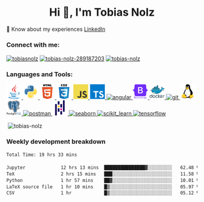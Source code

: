 <h1 align="center">Hi 👋, I'm Tobias Nolz</h1>

📄 Know about my experiences [LinkedIn](https://www.linkedin.com/in/tobias-nolz/)

<h3 align="left">Connect with me:</h3>
<p align="left">
<a href="https://twitter.com/tobiasnolz" target="blank"><img align="center" src="https://raw.githubusercontent.com/rahuldkjain/github-profile-readme-generator/master/src/images/icons/Social/twitter.svg" alt="tobiasnolz" height="30" width="40" /></a>
<a href="https://linkedin.com/in/tobias-nolz-289187203" target="blank"><img align="center" src="https://raw.githubusercontent.com/rahuldkjain/github-profile-readme-generator/master/src/images/icons/Social/linked-in-alt.svg" alt="tobias-nolz-289187203" height="30" width="40" /></a>
<a href="https://instagram.com/tobias.nolz/" target="blank"><img align="center" src="https://raw.githubusercontent.com/rahuldkjain/github-profile-readme-generator/master/src/images/icons/Social/instagram.svg" alt="tobias-nolz" height="30" width="40" /></a>
</p>

<h3 align="left">Languages and Tools:</h3>
<p align="left">
    <a href="https://www.java.com" target="_blank" rel="noreferrer">
    <img
      src="https://raw.githubusercontent.com/devicons/devicon/master/icons/java/java-original.svg"
      alt="java"
      width="40"
      height="40"
    />
  </a>
  <a href="https://www.python.org" target="_blank" rel="noreferrer">
    <img
      src="https://raw.githubusercontent.com/devicons/devicon/master/icons/python/python-original.svg"
      alt="python"
      width="40"
      height="40"
    />
  </a>
  <a href="https://www.w3.org/html/" target="_blank" rel="noreferrer">
    <img
      src="https://raw.githubusercontent.com/devicons/devicon/master/icons/html5/html5-original-wordmark.svg"
      alt="html5"
      width="40"
      height="40"
    />
  </a>
  <a href="https://www.w3schools.com/css/" target="_blank" rel="noreferrer">
    <img
      src="https://raw.githubusercontent.com/devicons/devicon/master/icons/css3/css3-original-wordmark.svg"
      alt="css3"
      width="40"
      height="40"
    />
  </a>
  <a
    href="https://developer.mozilla.org/en-US/docs/Web/JavaScript"
    target="_blank"
    rel="noreferrer"
  >
    <img
      src="https://raw.githubusercontent.com/devicons/devicon/master/icons/javascript/javascript-original.svg"
      alt="javascript"
      width="40"
      height="40"
    />
  </a>
  <a href="https://www.typescriptlang.org/" target="_blank" rel="noreferrer">
    <img
      src="https://raw.githubusercontent.com/devicons/devicon/master/icons/typescript/typescript-original.svg"
      alt="typescript"
      width="40"
      height="40"
    />
  </a>
  <a href="https://angular.io" target="_blank" rel="noreferrer">
    <img
      src="https://angular.io/assets/images/logos/angular/angular.svg"
      alt="angular"
      width="40"
      height="40"
    />
  </a>
  <a href="https://getbootstrap.com" target="_blank" rel="noreferrer">
    <img
      src="https://raw.githubusercontent.com/devicons/devicon/master/icons/bootstrap/bootstrap-plain-wordmark.svg"
      alt="bootstrap"
      width="40"
      height="40"
    />
  </a>
  <a href="https://www.docker.com/" target="_blank" rel="noreferrer">
    <img
      src="https://raw.githubusercontent.com/devicons/devicon/master/icons/docker/docker-original-wordmark.svg"
      alt="docker"
      width="40"
      height="40"
    />
  </a>
  <a href="https://git-scm.com/" target="_blank" rel="noreferrer">
    <img
      src="https://www.vectorlogo.zone/logos/git-scm/git-scm-icon.svg"
      alt="git"
      width="40"
      height="40"
    />
  </a>
  <a href="https://www.linux.org/" target="_blank" rel="noreferrer">
    <img
      src="https://raw.githubusercontent.com/devicons/devicon/master/icons/linux/linux-original.svg"
      alt="linux"
      width="40"
      height="40"
    />
  </a>
  <a href="https://www.postgresql.org" target="_blank" rel="noreferrer">
    <img
      src="https://raw.githubusercontent.com/devicons/devicon/master/icons/postgresql/postgresql-original-wordmark.svg"
      alt="postgresql"
      width="40"
      height="40"
    />
  </a>
  <a href="https://postman.com" target="_blank" rel="noreferrer">
    <img
      src="https://www.vectorlogo.zone/logos/getpostman/getpostman-icon.svg"
      alt="postman"
      width="40"
      height="40"
    />
  </a>
  <a href="https://pandas.pydata.org/" target="_blank" rel="noreferrer">
    <img
      src="https://raw.githubusercontent.com/devicons/devicon/2ae2a900d2f041da66e950e4d48052658d850630/icons/pandas/pandas-original.svg"
      alt="pandas"
      width="40"
      height="40"
    />
  </a>
  <a href="https://seaborn.pydata.org/" target="_blank" rel="noreferrer">
    <img
      src="https://seaborn.pydata.org/_images/logo-mark-lightbg.svg"
      alt="seaborn"
      width="40"
      height="40"
    />
  </a>
  <a href="https://scikit-learn.org/" target="_blank" rel="noreferrer">
    <img
      src="https://upload.wikimedia.org/wikipedia/commons/0/05/Scikit_learn_logo_small.svg"
      alt="scikit_learn"
      width="40"
      height="40"
    />
  </a>
  <a href="https://www.tensorflow.org" target="_blank" rel="noreferrer">
    <img
      src="https://www.vectorlogo.zone/logos/tensorflow/tensorflow-icon.svg"
      alt="tensorflow"
      width="40"
      height="40"
    />
  </a>
</p>


<p>&nbsp;<img align="center" src="https://github-readme-stats.vercel.app/api?username=tobias-nolz&show_icons=true&theme=dark&locale=en" alt="tobias-nolz" /></p>

<h3>Weekly development breakdown</h3>

<!--START_SECTION:waka-->

```txt
Total Time: 19 hrs 33 mins

Jupyter             12 hrs 13 mins  ███████████████▓░░░░░░░░░   62.48 %
TeX                 2 hrs 15 mins   ███░░░░░░░░░░░░░░░░░░░░░░   11.58 %
Python              1 hr 57 mins    ██▓░░░░░░░░░░░░░░░░░░░░░░   10.01 %
LaTeX source file   1 hr 10 mins    █▒░░░░░░░░░░░░░░░░░░░░░░░   05.97 %
CSV                 1 hr            █▒░░░░░░░░░░░░░░░░░░░░░░░   05.12 %
```

<!--END_SECTION:waka-->
